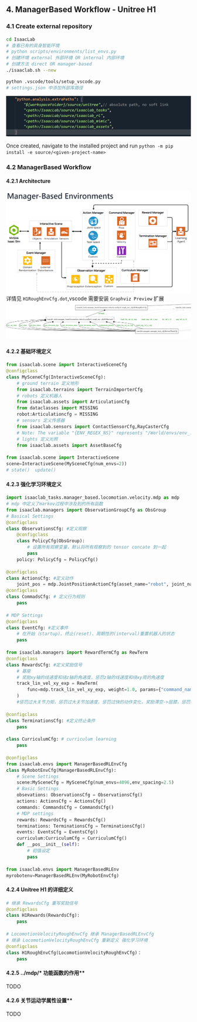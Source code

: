 ## 4. ManagerBased Workflow - Unitree H1
### 4.1 Create external repository
```bash
cd IsaacLab
# 查看已有的具身智能环境
# python scripts/environments/list_envs.py
# 创建环境 external 外部环境 OR internal 内部环境
# 创建方法 direct OR manager-based
./isaaclab.sh --new
```
```bash
python .vscode/tools/setup_vscode.py
# settings.json 中添加外部库路径
```
![alt text](icon/image-10.png)

Once created, navigate to the installed project and run `python -m pip install -e source/<given-project-name>`


### 4.2 ManagerBased Workflow 

#### 4.2.1 Architecture
![alt text](icon/image-7.png)
详情见 `H1RoughEnvCfg.dot`,vscode 需要安装 `Graphviz Preview` 扩展
![alt text](icon/image-3.png)

#### 4.2.2 基础环境定义 
```python
from isaaclab.scene import InteractiveSceneCfg
@configclass
class MySceneCfg(InteractiveSceneCfg):
    # ground terrain 定义地形
    from isaaclab.terrains import TerrainImporterCfg
    # robots 定义机器人
    from isaaclab.assets import ArticulationCfg
    from dataclasses import MISSING
    robot:Articulationcfg = MISSING
    # sensors 定义传感器
    from isaaclab.sensors import ContactSensorCfg,RayCasterCfg
    # Note: The variable "{ENV_REGEX_NS}" represents "/World/envs/env_.*" means the number of robots in training.Such as "/World/envs/env_1/Robot/.*"
    # lights 定义光照
    from isaaclab.assets import AssetBaseCfg

from isaaclab.scene import InteractiveScene
scene=InteractiveScene(MySceneCfg(num_envs=2))
# state()  update()
```

#### 4.2.3 强化学习环境定义
```python
import isaaclab_tasks.manager_based.locomotion.velocity.mdp as mdp
# mdp 中定义了markov过程中涉及到的所有函数
from isaaclab.managers import ObservationGroupCfg as ObsGroup
# Basical Settings
@configclass
class ObservationsCfg: #定义观察
    @configclass
    class PolicyCfg(ObsGroup):
        # 设置所有观察变量，默认将所有观察到的 tensor concate 到一起
        pass
    policy: PolicyCfg = PolicyCfg()

@configclass
class ActionsCfg: #定义动作
    joint_pos = mdp.JointPositionActionCfg(asset_name="robot", joint_names=[".*"], scale=0.5, use_default_offset=True)
@configclass
class CommadsCfg: # 定义行为规则
    pass

# MDP Settings
@configclass
class EventCfg: #定义事件
    # 在开始（startup)、终止(reset)、周期性的(interval)重置机器人的状态
    pass

from isaaclab.managers import RewardTermCfg as RewTerm
@configclass
class RewardsCfg: #定义奖励信号
    # 基座
    # 奖励xy轴的线速度和绕z轴的角速度，惩罚z轴的线速度和绕xy周的角速度
    track_lin_vel_xy_exp = RewTerm(
        func=mdp.track_lin_vel_xy_exp, weight=1.0, params={"command_name": "base_velocity", "std": math.sqrt(0.25)}
    )
    #惩罚过大关节力矩，惩罚过大关节加速度，惩罚过快的动作变化，奖励滞空->屈膝，惩罚碰撞，（可选）姿态惩罚控制
    
@configclass
class TerminationsCfg: #定义终止条件
    pass

class CurriculumCfg: # curriculum learning
    pass

@configclass
from isaaclab.envs import ManagerBasedRLEnvCfg
class MyRobotEnvCfg(ManagerBasedRLEnvCfg):
    # Scene Settings
    scene:MySceneCfg = MySceneCfg(num_envs=4096,env_spacing=2.5)
    # Basic Settings
    obsevations: ObservationsCfg = ObservationsCfg()
    actions: ActionsCfg = ActionsCfg()
    commands: CommandsCfg = CommandsCfg()
    # MDP settings
    rewards: RewardsCfg = RewardsCfg()
    terminations: TerminationsCfg = TerminationsCfg()
    events: EventsCfg = EventsCfg()
    curriculum:CurriculumCfg = CurriculumCfg()
    def __pos__init__(self):
        # 初值设定
        pass

from isaaclab.envs import ManagerBasedRLEnv
myrobotenv=ManagerBasedRLEnv(MyRobotEnvCfg)
```

#### 4.2.4 Unitree H1 的详细定义

```python
# 继承 RewardsCfg 重写奖励信号
@configclass
class H1Rewards(RewardsCfg):
    pass

# LocomotionVelocityRoughEnvCfg 继承 ManagerBasedRLEnvCfg
# 继承 LocomotionVelocityRoughEnvCfg 重新定义 强化学习环境
@configclass
class H1RoughEnvCfg(LocomotionVelocityRoughEnvCfg)：
    pass
```


#### 4.2.5 ../mdp/\* 功能函数的作用**
TODO

#### 4.2.6 关节运动学属性设置**
TODO

